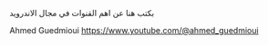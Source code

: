 بكتب هنا عن اهم القنوات في مجال الاندرويد

Ahmed Guedmioui
https://www.youtube.com/@ahmed_guedmioui
